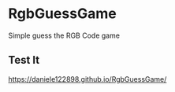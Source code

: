 # RgbGuessGame
Simple guess the RGB Code game

## Test It
https://daniele122898.github.io/RgbGuessGame/